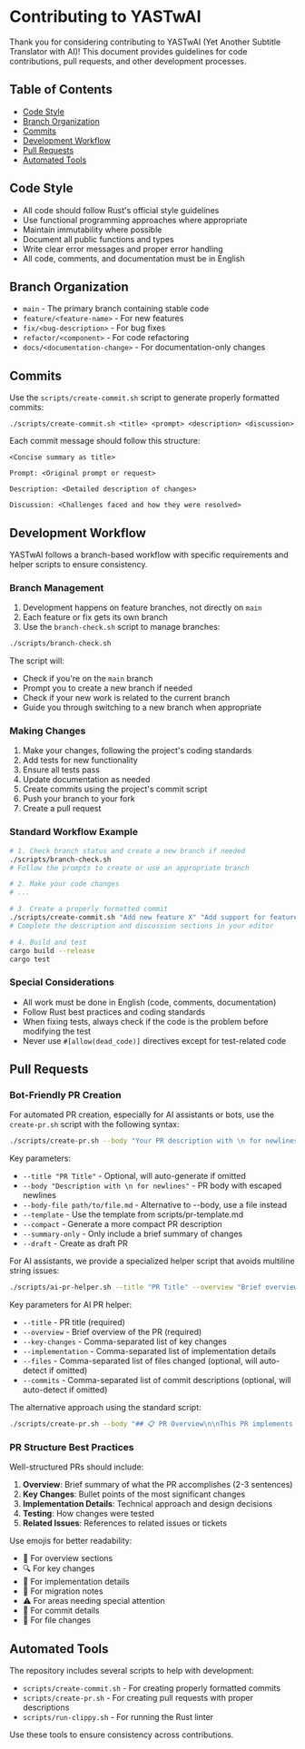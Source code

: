 # Contributing to YASTwAI

Thank you for considering contributing to YASTwAI (Yet Another Subtitle Translator with AI)! This document provides guidelines for code contributions, pull requests, and other development processes.

## Table of Contents
- [Code Style](#code-style)
- [Branch Organization](#branch-organization)
- [Commits](#commits)
- [Development Workflow](#development-workflow)
- [Pull Requests](#pull-requests)
- [Automated Tools](#automated-tools)

## Code Style

- All code should follow Rust's official style guidelines
- Use functional programming approaches where appropriate
- Maintain immutability where possible
- Document all public functions and types
- Write clear error messages and proper error handling
- All code, comments, and documentation must be in English

## Branch Organization

- `main` - The primary branch containing stable code
- `feature/<feature-name>` - For new features
- `fix/<bug-description>` - For bug fixes
- `refactor/<component>` - For code refactoring
- `docs/<documentation-change>` - For documentation-only changes

## Commits

Use the `scripts/create-commit.sh` script to generate properly formatted commits:

```
./scripts/create-commit.sh <title> <prompt> <description> <discussion>
```

Each commit message should follow this structure:

```
<Concise summary as title>

Prompt: <Original prompt or request>

Description: <Detailed description of changes>

Discussion: <Challenges faced and how they were resolved>
```

## Development Workflow

YASTwAI follows a branch-based workflow with specific requirements and helper scripts to ensure consistency.

### Branch Management

1. Development happens on feature branches, not directly on `main`
2. Each feature or fix gets its own branch
3. Use the `branch-check.sh` script to manage branches:

```bash
./scripts/branch-check.sh
```

The script will:
- Check if you're on the `main` branch
- Prompt you to create a new branch if needed
- Check if your new work is related to the current branch
- Guide you through switching to a new branch when appropriate

### Making Changes

1. Make your changes, following the project's coding standards
2. Add tests for new functionality
3. Ensure all tests pass
4. Update documentation as needed
5. Create commits using the project's commit script
6. Push your branch to your fork
7. Create a pull request

### Standard Workflow Example

```bash
# 1. Check branch status and create a new branch if needed
./scripts/branch-check.sh
# Follow the prompts to create or use an appropriate branch

# 2. Make your code changes
# ...

# 3. Create a properly formatted commit
./scripts/create-commit.sh "Add new feature X" "Add support for feature X that does Y"
# Complete the description and discussion sections in your editor

# 4. Build and test
cargo build --release
cargo test
```

### Special Considerations

- All work must be done in English (code, comments, documentation)
- Follow Rust best practices and coding standards
- When fixing tests, always check if the code is the problem before modifying the test
- Never use `#[allow(dead_code)]` directives except for test-related code

## Pull Requests

### Bot-Friendly PR Creation

For automated PR creation, especially for AI assistants or bots, use the `create-pr.sh` script with the following syntax:

```bash
./scripts/create-pr.sh --body "Your PR description with \n for newlines" --template
```

Key parameters:
- `--title "PR Title"` - Optional, will auto-generate if omitted
- `--body "Description with \n for newlines"` - PR body with escaped newlines
- `--body-file path/to/file.md` - Alternative to --body, use a file instead
- `--template` - Use the template from scripts/pr-template.md
- `--compact` - Generate a more compact PR description
- `--summary-only` - Only include a brief summary of changes
- `--draft` - Create as draft PR

For AI assistants, we provide a specialized helper script that avoids multiline string issues:

```bash
./scripts/ai-pr-helper.sh --title "PR Title" --overview "Brief overview" --key-changes "Change 1,Change 2"
```

Key parameters for AI PR helper:
- `--title` - PR title (required)
- `--overview` - Brief overview of the PR (required)
- `--key-changes` - Comma-separated list of key changes
- `--implementation` - Comma-separated list of implementation details
- `--files` - Comma-separated list of files changed (optional, will auto-detect if omitted)
- `--commits` - Comma-separated list of commit descriptions (optional, will auto-detect if omitted)

The alternative approach using the standard script:

```bash
./scripts/create-pr.sh --body "## 📋 PR Overview\n\nThis PR implements feature X by...\n\n## 🔍 Implementation Details\n\n- Added new component\n- Fixed error handling" --template
```

### PR Structure Best Practices

Well-structured PRs should include:

1. **Overview**: Brief summary of what the PR accomplishes (2-3 sentences)
2. **Key Changes**: Bullet points of the most significant changes
3. **Implementation Details**: Technical approach and design decisions
4. **Testing**: How changes were tested
5. **Related Issues**: References to related issues or tickets

Use emojis for better readability:
- 📌 For overview sections
- 🔍 For key changes
- 🧩 For implementation details
- 🔄 For migration notes
- ⚠️ For areas needing special attention
- 📝 For commit details
- 📁 For file changes

## Automated Tools

The repository includes several scripts to help with development:
- `scripts/create-commit.sh` - For creating properly formatted commits
- `scripts/create-pr.sh` - For creating pull requests with proper descriptions
- `scripts/run-clippy.sh` - For running the Rust linter

Use these tools to ensure consistency across contributions.
